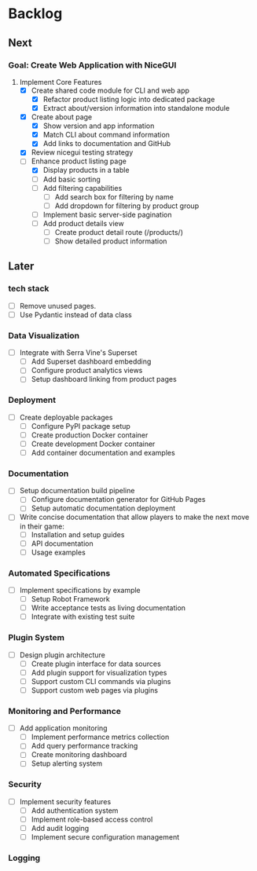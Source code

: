 # Backlog

## Next

### Goal: Create Web Application with NiceGUI

1. Implement Core Features
   - [x] Create shared code module for CLI and web app
     - [x] Refactor product listing logic into dedicated package
     - [x] Extract about/version information into standalone module
   - [x] Create about page
     - [x] Show version and app information
     - [x] Match CLI about command information
     - [x] Add links to documentation and GitHub
   - [x] Review nicegui testing strategy
   - [ ] Enhance product listing page
     - [x] Display products in a table
     - [ ] Add basic sorting
     - [ ] Add filtering capabilities
       - [ ] Add search box for filtering by name
       - [ ] Add dropdown for filtering by product group
     - [ ] Implement basic server-side pagination
     - [ ] Add product details view
       - [ ] Create product detail route (/products/<id>)
       - [ ] Show detailed product information

## Later

### tech stack

- [ ] Remove unused pages.
- [ ] Use Pydantic instead of data class

### Data Visualization

- [ ] Integrate with Serra Vine's Superset
  - [ ] Add Superset dashboard embedding
  - [ ] Configure product analytics views
  - [ ] Setup dashboard linking from product pages

### Deployment

- [ ] Create deployable packages
  - [ ] Configure PyPI package setup
  - [ ] Create production Docker container
  - [ ] Create development Docker container
  - [ ] Add container documentation and examples

### Documentation

- [ ] Setup documentation build pipeline
  - [ ] Configure documentation generator for GitHub Pages
  - [ ] Setup automatic documentation deployment
- [ ] Write concise documentation that allow players to make the next move in their game:
  - [ ] Installation and setup guides
  - [ ] API documentation
  - [ ] Usage examples

### Automated Specifications

- [ ] Implement specifications by example
  - [ ] Setup Robot Framework
  - [ ] Write acceptance tests as living documentation
  - [ ] Integrate with existing test suite

### Plugin System

- [ ] Design plugin architecture
  - [ ] Create plugin interface for data sources
  - [ ] Add plugin support for visualization types
  - [ ] Support custom CLI commands via plugins
  - [ ] Support custom web pages via plugins

### Monitoring and Performance

- [ ] Add application monitoring
  - [ ] Implement performance metrics collection
  - [ ] Add query performance tracking
  - [ ] Create monitoring dashboard
  - [ ] Setup alerting system

### Security

- [ ] Implement security features
  - [ ] Add authentication system
  - [ ] Implement role-based access control
  - [ ] Add audit logging
  - [ ] Implement secure configuration management

### Logging
